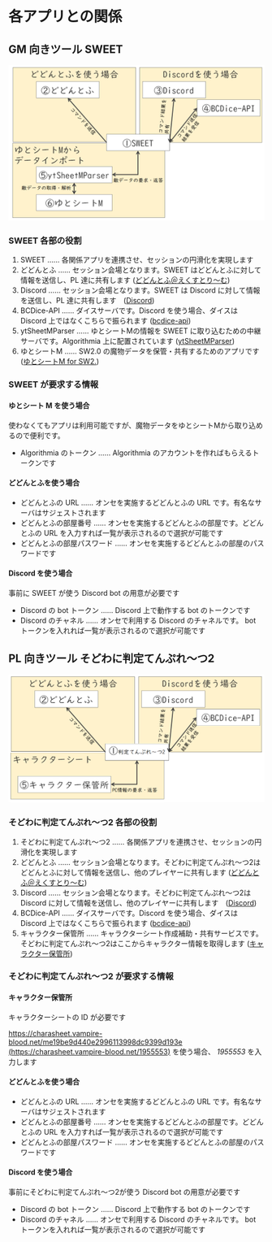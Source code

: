 # 各アプリとの関係

## GM 向きツール SWEET

![SWEET](./sweet_architecture.png "SWEET と各アプリの関係")

### SWEET 各部の役割

1. SWEET …… 各関係アプリを連携させ、セッションの円滑化を実現します
2. どどんとふ …… セッション会場となります。SWEET はどどんとふに対して情報を送信し、PL 達に共有します ([どどんとふ＠えくすとり～む](http://www.dodontof.com/))
3. Discord …… セッション会場となります。SWEET は Discord に対して情報を送信し、PL 達に共有します　([Discord](https://discordapp.com/))
4. BCDice-API …… ダイスサーバです。Discord を使う場合、ダイスは Discord 上ではなくこちらで振られます ([bcdice-api](https://github.com/ysakasin/bcdice-api))
5. ytSheetMParser …… ゆとシートMの情報を SWEET に取り込むための中継サーバです。Algorithmia 上に配置されています ([ytSheetMParser](https://algorithmia.com/algorithms/Shunshun94/ytSheetMParser))
6. ゆとシートM …… SW2.0 の魔物データを保管・共有するためのアプリです ([ゆとシートM for SW2.](http://yutorize.2-d.jp/page/YtSheetM-for-SW2.0))

### SWEET が要求する情報

#### ゆとシート M を使う場合

使わなくてもアプリは利用可能ですが、魔物データをゆとシートMから取り込めるので便利です。

* Algorithmia のトークン …… Algorithmia のアカウントを作ればもらえるトークンです

#### どどんとふを使う場合

* どどんとふの URL …… オンセを実施するどどんとふの URL です。有名なサーバはサジェストされます
* どどんとふの部屋番号 …… オンセを実施するどどんとふの部屋です。どどんとふの URL を入力すれば一覧が表示されるので選択が可能です
* どどんとふの部屋パスワード …… オンセを実施するどどんとふの部屋のパスワードです

#### Discord を使う場合

事前に SWEET が使う Discord bot の用意が必要です

* Discord の bot トークン …… Discord 上で動作する bot のトークンです
* Discord のチャネル …… オンセで利用する Discord のチャネルです。 bot トークンを入れれば一覧が表示されるので選択が可能です

## PL 向きツール そどわに判定てんぷれ～つ2

![そどわに判定てんぷれ～つ2](./templates_architecture.png "そどわに判定てんぷれ～つ2と各アプリの関係")

### そどわに判定てんぷれ～つ2 各部の役割

1. そどわに判定てんぷれ～つ2 …… 各関係アプリを連携させ、セッションの円滑化を実現します
2. どどんとふ …… セッション会場となります。そどわに判定てんぷれ～つ2はどどんとふに対して情報を送信し、他のプレイヤーに共有します ([どどんとふ＠えくすとり～む](http://www.dodontof.com/))
3. Discord …… セッション会場となります。そどわに判定てんぷれ～つ2は Discord に対して情報を送信し、他のプレイヤーに共有します　([Discord](https://discordapp.com/))
4. BCDice-API …… ダイスサーバです。Discord を使う場合、ダイスは Discord 上ではなくこちらで振られます ([bcdice-api](https://github.com/ysakasin/bcdice-api))
5. キャラクター保管所 …… キャラクターシート作成補助・共有サービスです。そどわに判定てんぷれ～つ2はここからキャラクター情報を取得します ([キャラクター保管所](https://charasheet.vampire-blood.net/))

### そどわに判定てんぷれ～つ2 が要求する情報

#### キャラクター保管所

キャラクターシートの ID が必要です

[https://charasheet.vampire-blood.net/me19be9d440e2996113998dc9399d193e (https://charasheet.vampire-blood.net/1955553)](https://charasheet.vampire-blood.net/1955553) を使う場合、 *1955553* を入力します

#### どどんとふを使う場合

* どどんとふの URL …… オンセを実施するどどんとふの URL です。有名なサーバはサジェストされます
* どどんとふの部屋番号 …… オンセを実施するどどんとふの部屋です。どどんとふの URL を入力すれば一覧が表示されるので選択が可能です
* どどんとふの部屋パスワード …… オンセを実施するどどんとふの部屋のパスワードです

#### Discord を使う場合

事前にそどわに判定てんぷれ～つ2が使う Discord bot の用意が必要です

* Discord の bot トークン …… Discord 上で動作する bot のトークンです
* Discord のチャネル …… オンセで利用する Discord のチャネルです。 bot トークンを入れれば一覧が表示されるので選択が可能です


